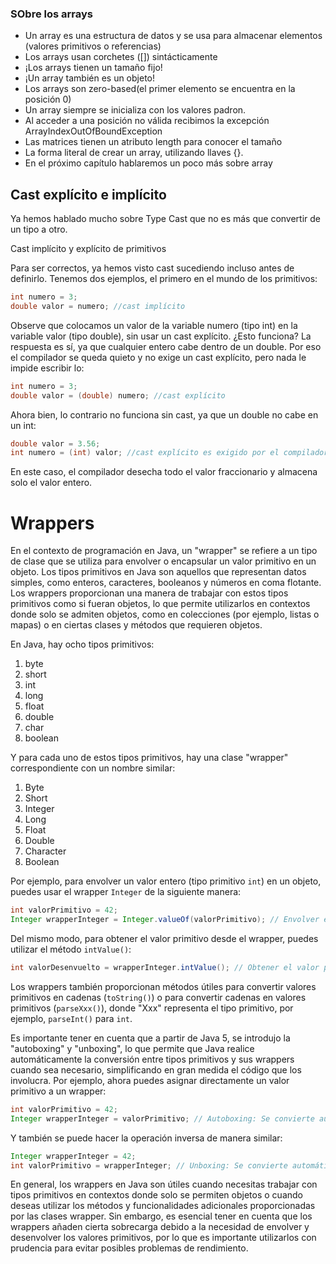 ### SObre los arrays
+ Un array es una estructura de datos y se usa para almacenar elementos (valores primitivos o referencias)
+ Los arrays usan corchetes ([]) sintácticamente
+ ¡Los arrays tienen un tamaño fijo!
+ ¡Un array también es un objeto!
+ Los arrays son zero-based(el primer elemento se encuentra en la posición 0)
+ Un array siempre se inicializa con los valores padron.
+ Al acceder a una posición no válida recibimos la excepción ArrayIndexOutOfBoundException
+ Las matrices tienen un atributo length para conocer el tamaño
+ La forma literal de crear un array, utilizando llaves {}.
+ En el próximo capítulo hablaremos un poco más sobre array

## Cast explícito e implícito


Ya hemos hablado mucho sobre Type Cast que no es más que convertir de un tipo a otro.

Cast implícito y explícito de primitivos

Para ser correctos, ya hemos visto cast sucediendo incluso antes de definirlo. Tenemos dos ejemplos, el primero en el mundo de los primitivos:
```java
int numero = 3;
double valor = numero; //cast implícito
```
Observe que colocamos un valor de la variable numero (tipo int) en la variable valor (tipo double), sin usar un cast explícito. ¿Esto funciona? La respuesta es sí, ya que cualquier entero cabe dentro de un double. Por eso el compilador se queda quieto y no exige un cast explícito, pero nada le impide escribir lo:
```java
int numero = 3;
double valor = (double) numero; //cast explícito
```
Ahora bien, lo contrario no funciona sin cast, ya que un double no cabe en un int:
```java
double valor = 3.56;
int numero = (int) valor; //cast explícito es exigido por el compilador
```
En este caso, el compilador desecha todo el valor fraccionario y almacena solo el valor entero.

# Wrappers
En el contexto de programación en Java, un "wrapper" se refiere a un tipo de clase que se utiliza para envolver o encapsular un valor primitivo en un objeto. Los tipos primitivos en Java son aquellos que representan datos simples, como enteros, caracteres, booleanos y números en coma flotante. Los wrappers proporcionan una manera de trabajar con estos tipos primitivos como si fueran objetos, lo que permite utilizarlos en contextos donde solo se admiten objetos, como en colecciones (por ejemplo, listas o mapas) o en ciertas clases y métodos que requieren objetos.

En Java, hay ocho tipos primitivos:

1. byte
2. short
3. int
4. long
5. float
6. double
7. char
8. boolean

Y para cada uno de estos tipos primitivos, hay una clase "wrapper" correspondiente con un nombre similar:

1. Byte
2. Short
3. Integer
4. Long
5. Float
6. Double
7. Character
8. Boolean

Por ejemplo, para envolver un valor entero (tipo primitivo `int`) en un objeto, puedes usar el wrapper `Integer` de la siguiente manera:

```java
int valorPrimitivo = 42;
Integer wrapperInteger = Integer.valueOf(valorPrimitivo); // Envolver en el wrapper Integer
```

Del mismo modo, para obtener el valor primitivo desde el wrapper, puedes utilizar el método `intValue()`:

```java
int valorDesenvuelto = wrapperInteger.intValue(); // Obtener el valor primitivo desde el wrapper Integer
```

Los wrappers también proporcionan métodos útiles para convertir valores primitivos en cadenas (`toString()`) o para convertir cadenas en valores primitivos (`parseXxx()`), donde "Xxx" representa el tipo primitivo, por ejemplo, `parseInt()` para `int`.

Es importante tener en cuenta que a partir de Java 5, se introdujo la "autoboxing" y "unboxing", lo que permite que Java realice automáticamente la conversión entre tipos primitivos y sus wrappers cuando sea necesario, simplificando en gran medida el código que los involucra. Por ejemplo, ahora puedes asignar directamente un valor primitivo a un wrapper:

```java
int valorPrimitivo = 42;
Integer wrapperInteger = valorPrimitivo; // Autoboxing: Se convierte automáticamente a Integer
```

Y también se puede hacer la operación inversa de manera similar:

```java
Integer wrapperInteger = 42;
int valorPrimitivo = wrapperInteger; // Unboxing: Se convierte automáticamente a int
```

En general, los wrappers en Java son útiles cuando necesitas trabajar con tipos primitivos en contextos donde solo se permiten objetos o cuando deseas utilizar los métodos y funcionalidades adicionales proporcionadas por las clases wrapper. Sin embargo, es esencial tener en cuenta que los wrappers añaden cierta sobrecarga debido a la necesidad de envolver y desenvolver los valores primitivos, por lo que es importante utilizarlos con prudencia para evitar posibles problemas de rendimiento.

